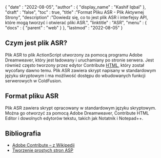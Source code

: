 {
  "date" : "2022-08-05",
  "author" : {
    "display_name" : "Kashif Iqbal"
},
  "draft" : "false",
  "toc" : true,
  "title" :"Format Pliku ASR - Plik Aktywnej Strony",
  "description" :"Dowiedz się, co to jest plik ASR i interfejsy API, które mogą tworzyć i otwierać pliki ASR.",
  "linktitle" : "ASR",
  "menu" : {
    "docs" : {
      "parent" : "web"
}
},
  "lastmod" : "2022-08-05"
}

## Czym jest plik ASR?

Plik ASR to plik ActionScript utworzony za pomocą programu Adobe Dreamweaver, który jest ładowany i uruchamiany po stronie serwera. Jest również często tworzony przez edytor Contribute [HTML](/pl/web/html/), który został wycofany dawno temu. Plik ASR zawiera skrypt napisany w standardowym języku skryptowym i ma możliwość dostępu do wbudowanych funkcji serwerowych w ColdFusion.

## Format pliku ASR

Plik ASR zawiera skrypt opracowany w standardowym języku skryptowym. Można go otworzyć za pomocą Adobe Dreamweaver, Contribute HTML Editor i dowolnych edytorów tekstu, takich jak Notatnik i Notepad++.

## Bibliografia

* [Adobe Contribute – z Wikipedii](https://en.wikipedia.org/wiki/Adobe_Contribute)
* [Tworzenie prostych stron ASP](https://learn.microsoft.com/en-us/previous-versions/iis/6.0-sdk/ms524741(v=vs.90))

